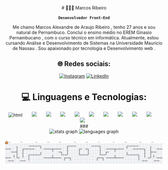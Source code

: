  <div align="center">
# 👩🏻‍💻 Marcos Ribeiro

**`Desenvolvedor Front-End`**

Me chamo Marcos Alexandre de Araujo Ribeiro , tenho 27 anos e sou natural de Pernambuco. Concluí o ensino médio no EREM Ginasio Pernambucano , com o curso técnico em informática. Atualmente, estou cursando Análise e Desenvolvimento de Sistemas na Universidade Mauricio de Nassau . Sou apaixonado por tecnologia e Desenvolvimento web .


## 🌐 Redes sociais:
[![Instagram](https://img.shields.io/badge/Instagram-%23E4405F.svg?logo=Instagram&logoColor=white)](https://instagram.com/marcxs_s) [![LinkedIn](https://img.shields.io/badge/LinkedIn-%230077B5.svg?logo=linkedin&logoColor=white)](https://www.linkedin.com/in/marcsfic) 


# 💻 Linguagens e Tecnologias:

<div align="center">
 <img  width="30px" alt="html" title="html" style="margin-right:10px;" src="https://cdn.jsdelivr.net/gh/devicons/devicon@latest/icons/html5/html5-original.svg" />
 <img width="12" />
 <img  width="30px" style="padding-right:10px" src="https://cdn.jsdelivr.net/gh/devicons/devicon@latest/icons/css3/css3-original.svg" />
 <img width="12" />
 <img  width="30px" style="padding-right:10px" src="https://cdn.jsdelivr.net/gh/devicons/devicon@latest/icons/javascript/javascript-original.svg" />
 <img width="12" />
 <img  width="30px" style="padding-right:10px" src="https://cdn.jsdelivr.net/gh/devicons/devicon@latest/icons/typescript/typescript-original.svg" />
 <img width="12" />
 <img  width="30px" style="padding-right:10px" src="https://cdn.jsdelivr.net/gh/devicons/devicon@latest/icons/react/react-original-wordmark.svg" />
 <img width="12" />
 <img  width="30px" style="padding-right:10px" src="https://cdn.jsdelivr.net/gh/devicons/devicon@latest/icons/reactnative/reactnative-original-wordmark.svg" />
 <img width="12" />
 <img  width="30px" style="padding-right:10px" src="https://cdn.jsdelivr.net/gh/devicons/devicon@latest/icons/nodejs/nodejs-original-wordmark.svg" />
 <img width="12" />
 <img  width="30px" style="padding-right:10px" src="https://cdn.jsdelivr.net/gh/devicons/devicon@latest/icons/sass/sass-original.svg" />
 <img width="12" />
 <img  width="30px" style="padding-right:10px" src="https://cdn.jsdelivr.net/gh/devicons/devicon@latest/icons/tailwindcss/tailwindcss-original.svg" />
 <img width="12" />
 <img  width="30px" style="padding-right:10px" src="https://cdn.jsdelivr.net/gh/devicons/devicon@latest/icons/expo/expo-original-wordmark.svg" />
 <img width="12" />
 <img  width="30px" style="padding-right:10px" src="https://cdn.jsdelivr.net/gh/devicons/devicon@latest/icons/python/python-original.svg" />

 <div/>
  <div/>         
  ###
  
 <div align="center">
  <img src="https://github-readme-stats.vercel.app/api?username=Marcsfic98&hide_title=false&hide_rank=false&show_icons=true&include_all_commits=true&count_private=true&disable_animations=false&theme=dracula&locale=en&hide_border=false" height="150" alt="stats graph"  />
  <img src="https://github-readme-stats.vercel.app/api/top-langs?username=Marcsfic98&locale=en&hide_title=false&layout=compact&card_width=320&langs_count=5&theme=dracula&hide_border=false" height="150" alt="languages graph"  />
</div>         
          
          
          
###

<picture>
  <source media="(prefers-color-scheme: dark)" srcset="https://raw.githubusercontent.com/Marcsfic98/Marcsfic98/output/pacman-contribution-graph-dark.svg">
  <source media="(prefers-color-scheme: light)" srcset="https://raw.githubusercontent.com/Marcsfic98/Marcsfic98/output/pacman-contribution-graph.svg">
  <img alt="pacman contribution graph" src="https://raw.githubusercontent.com/Marcsfic98/Marcsfic98/output/pacman-contribution-graph.svg">
</picture>

###          
          
          
                
          

